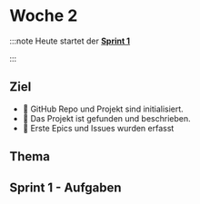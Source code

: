 # Woche 2

:::note Heute startet der **[Sprint 1](/docs/sprints/sprint-1/index.md)**

:::

## Ziel

- :dart: GitHub Repo und Projekt sind initialisiert.
- :dart: Das Projekt ist gefunden und beschrieben.
- :dart: Erste Epics und Issues wurden erfasst

## Thema

<!-- <div className="grid"><div> -->

<Slide name="projektmanagement"/>

<!-- </div><div> -->
<!---->
<!-- :::caution Hausaufgaben -->
<!---->
<!-- Bitte alle lokal einmal folgende Befehle ausführen: -->
<!---->
<!-- - `docker pull ubuntu:24.04` -->
<!-- - `docker pull ubuntu:24.10` -->
<!-- - `docker pull nginx` -->
<!---->
<!-- :bulb: Nächste Woche werden wir lokal entwickeln und diese Befehle stellen -->
<!-- sicher, dass im Unterricht die Ubuntu Images bei allen bereits lokal gecached -->
<!-- sind, was das Schulnetz weniger belastet wird. -->
<!---->
<!-- ::: -->
<!---->
<!-- </div></div> -->

## Sprint 1 - Aufgaben

<DocCardList />
